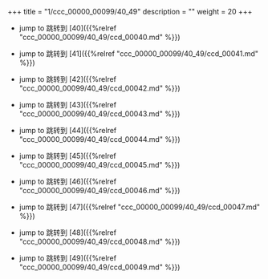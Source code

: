 +++
title = "1/ccc_00000_00099/40_49"
description = ""
weight = 20
+++

* jump to 跳转到 [40]({{%relref "ccc_00000_00099/40_49/ccd_00040.md" %}})

* jump to 跳转到 [41]({{%relref "ccc_00000_00099/40_49/ccd_00041.md" %}})

* jump to 跳转到 [42]({{%relref "ccc_00000_00099/40_49/ccd_00042.md" %}})

* jump to 跳转到 [43]({{%relref "ccc_00000_00099/40_49/ccd_00043.md" %}})

* jump to 跳转到 [44]({{%relref "ccc_00000_00099/40_49/ccd_00044.md" %}})

* jump to 跳转到 [45]({{%relref "ccc_00000_00099/40_49/ccd_00045.md" %}})

* jump to 跳转到 [46]({{%relref "ccc_00000_00099/40_49/ccd_00046.md" %}})

* jump to 跳转到 [47]({{%relref "ccc_00000_00099/40_49/ccd_00047.md" %}})

* jump to 跳转到 [48]({{%relref "ccc_00000_00099/40_49/ccd_00048.md" %}})

* jump to 跳转到 [49]({{%relref "ccc_00000_00099/40_49/ccd_00049.md" %}})

